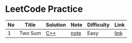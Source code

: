 # LeetCode Practice

| No  | Title   | Solution                             | Note                     | Difficulty | Link                                           |
| --- | ------- | ------------------------------------ | ------------------------ | ---------- | ---------------------------------------------- |
| 1   | Two Sum | [C++](problems/two_sum/solution.hpp) | [note](problems/two_sum) | Easy       | [link](https://leetcode.com/problems/two-sum/) |
